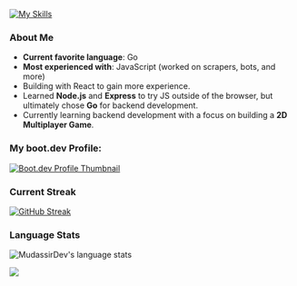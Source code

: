 [![My Skills](https://skillicons.dev/icons?i=go,git,py,js,html,css,neovim,vscode,linux,npm,nodejs,firebase,react,sqlite)](https://skillicons.dev)

### About Me
- **Current favorite language**: Go
- **Most experienced with**: JavaScript (worked on scrapers, bots, and more)
- Building with React to gain more experience.
- Learned **Node.js** and **Express** to try JS outside of the browser, but ultimately chose **Go** for backend development.
- Currently learning backend development with a focus on building a **2D Multiplayer Game**.

### My boot.dev Profile:
[![Boot.dev Profile Thumbnail](https://api.boot.dev/v1/users/public/607d38d7-adea-41cd-b14b-d35994e2a25c/thumbnail)](https://www.boot.dev/u/mudassirdev)

### Current Streak
[![GitHub Streak](https://nirzak-streak-stats.vercel.app?user=MudassirDev&theme=highcontrast)](https://git.io/streak-stats)

### Language Stats
![MudassirDev's language stats](https://github-readme-stats.vercel.app/api/top-langs/?username=mudassirdev&layout=compact&theme=synthwave&langs_count=20)

<p align="left">
	<img src="https://raw.githubusercontent.com/catppuccin/catppuccin/main/assets/footers/gray0_ctp_on_line.svg?sanitize=true" />
</p>
